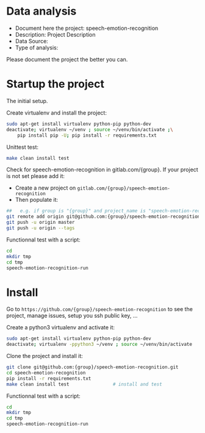 # Data analysis
- Document here the project: speech-emotion-recognition
- Description: Project Description
- Data Source:
- Type of analysis:

Please document the project the better you can.

# Startup the project

The initial setup.

Create virtualenv and install the project:
```bash
sudo apt-get install virtualenv python-pip python-dev
deactivate; virtualenv ~/venv ; source ~/venv/bin/activate ;\
    pip install pip -U; pip install -r requirements.txt
```

Unittest test:
```bash
make clean install test
```

Check for speech-emotion-recognition in gitlab.com/{group}.
If your project is not set please add it:

- Create a new project on `gitlab.com/{group}/speech-emotion-recognition`
- Then populate it:

```bash
##   e.g. if group is "{group}" and project_name is "speech-emotion-recognition"
git remote add origin git@github.com:{group}/speech-emotion-recognition.git
git push -u origin master
git push -u origin --tags
```

Functionnal test with a script:

```bash
cd
mkdir tmp
cd tmp
speech-emotion-recognition-run
```

# Install

Go to `https://github.com/{group}/speech-emotion-recognition` to see the project, manage issues,
setup you ssh public key, ...

Create a python3 virtualenv and activate it:

```bash
sudo apt-get install virtualenv python-pip python-dev
deactivate; virtualenv -ppython3 ~/venv ; source ~/venv/bin/activate
```

Clone the project and install it:

```bash
git clone git@github.com:{group}/speech-emotion-recognition.git
cd speech-emotion-recognition
pip install -r requirements.txt
make clean install test                # install and test
```
Functionnal test with a script:

```bash
cd
mkdir tmp
cd tmp
speech-emotion-recognition-run
```
